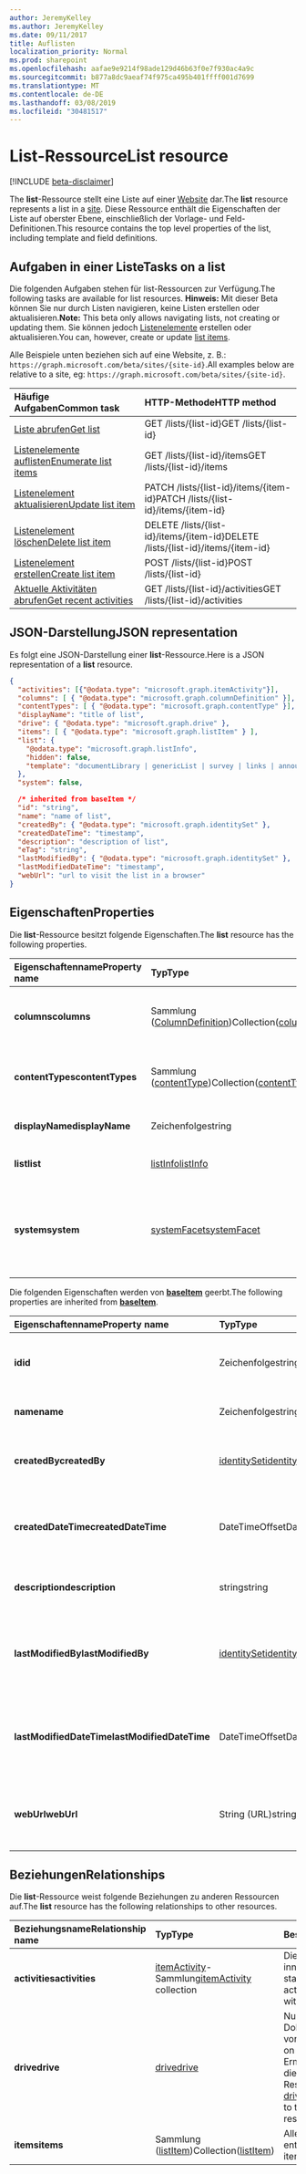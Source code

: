 ```yaml
---
author: JeremyKelley
ms.author: JeremyKelley
ms.date: 09/11/2017
title: Auflisten
localization_priority: Normal
ms.prod: sharepoint
ms.openlocfilehash: aafae9e9214f98ade129d46b63f0e7f930ac4a9c
ms.sourcegitcommit: b877a8dc9aeaf74f975ca495b401ffff001d7699
ms.translationtype: MT
ms.contentlocale: de-DE
ms.lasthandoff: 03/08/2019
ms.locfileid: "30481517"
---
```

# <a name="list-resource"></a><span data-ttu-id="69e0e-102">List-Ressource</span><span class="sxs-lookup"><span data-stu-id="69e0e-102">List resource</span></span>

[!INCLUDE [beta-disclaimer](../../includes/beta-disclaimer.md)]

<span data-ttu-id="69e0e-103">The **list**-Ressource stellt eine Liste auf einer [Website][] dar.</span><span class="sxs-lookup"><span data-stu-id="69e0e-103">The **list** resource represents a list in a [site][].</span></span>
<span data-ttu-id="69e0e-104">Diese Ressource enthält die Eigenschaften der Liste auf oberster Ebene, einschließlich der Vorlage- und Feld-Definitionen.</span><span class="sxs-lookup"><span data-stu-id="69e0e-104">This resource contains the top level properties of the list, including template and field definitions.</span></span>

## <a name="tasks-on-a-list"></a><span data-ttu-id="69e0e-105">Aufgaben in einer Liste</span><span class="sxs-lookup"><span data-stu-id="69e0e-105">Tasks on a list</span></span>

<span data-ttu-id="69e0e-106">Die folgenden Aufgaben stehen für list-Ressourcen zur Verfügung.</span><span class="sxs-lookup"><span data-stu-id="69e0e-106">The following tasks are available for list resources.</span></span>
<span data-ttu-id="69e0e-107">**Hinweis:** Mit dieser Beta können Sie nur durch Listen navigieren, keine Listen erstellen oder aktualisieren.</span><span class="sxs-lookup"><span data-stu-id="69e0e-107">**Note:** This beta only allows navigating lists, not creating or updating them.</span></span>
<span data-ttu-id="69e0e-108">Sie können jedoch [Listenelemente][listItem] erstellen oder aktualisieren.</span><span class="sxs-lookup"><span data-stu-id="69e0e-108">You can, however, create or update [list items][listItem].</span></span>

<span data-ttu-id="69e0e-109">Alle Beispiele unten beziehen sich auf  eine Website, z. B.: `https://graph.microsoft.com/beta/sites/{site-id}`.</span><span class="sxs-lookup"><span data-stu-id="69e0e-109">All examples below are relative to a site, eg: `https://graph.microsoft.com/beta/sites/{site-id}`.</span></span>

| <span data-ttu-id="69e0e-110">Häufige Aufgaben</span><span class="sxs-lookup"><span data-stu-id="69e0e-110">Common task</span></span>               | <span data-ttu-id="69e0e-111">HTTP-Methode</span><span class="sxs-lookup"><span data-stu-id="69e0e-111">HTTP method</span></span>
|:--------------------------|:------------------------------
| <span data-ttu-id="69e0e-112">[Liste abrufen][]</span><span class="sxs-lookup"><span data-stu-id="69e0e-112">[Get list][]</span></span>              | <span data-ttu-id="69e0e-113">GET /lists/{list-id}</span><span class="sxs-lookup"><span data-stu-id="69e0e-113">GET /lists/{list-id}</span></span>
| <span data-ttu-id="69e0e-114">[Listenelemente auflisten][]</span><span class="sxs-lookup"><span data-stu-id="69e0e-114">[Enumerate list items][]</span></span>  | <span data-ttu-id="69e0e-115">GET /lists/{list-id}/items</span><span class="sxs-lookup"><span data-stu-id="69e0e-115">GET /lists/{list-id}/items</span></span>
| <span data-ttu-id="69e0e-116">[Listenelement aktualisieren][]</span><span class="sxs-lookup"><span data-stu-id="69e0e-116">[Update list item][]</span></span>      | <span data-ttu-id="69e0e-117">PATCH /lists/{list-id}/items/{item-id}</span><span class="sxs-lookup"><span data-stu-id="69e0e-117">PATCH /lists/{list-id}/items/{item-id}</span></span>
| <span data-ttu-id="69e0e-118">[Listenelement löschen][]</span><span class="sxs-lookup"><span data-stu-id="69e0e-118">[Delete list item][]</span></span>      | <span data-ttu-id="69e0e-119">DELETE /lists/{list-id}/items/{item-id}</span><span class="sxs-lookup"><span data-stu-id="69e0e-119">DELETE /lists/{list-id}/items/{item-id}</span></span>
| <span data-ttu-id="69e0e-120">[Listenelement erstellen][]</span><span class="sxs-lookup"><span data-stu-id="69e0e-120">[Create list item][]</span></span>      | <span data-ttu-id="69e0e-121">POST /lists/{list-id}</span><span class="sxs-lookup"><span data-stu-id="69e0e-121">POST /lists/{list-id}</span></span>
| <span data-ttu-id="69e0e-122">[Aktuelle Aktivitäten abrufen][]</span><span class="sxs-lookup"><span data-stu-id="69e0e-122">[Get recent activities][]</span></span> | <span data-ttu-id="69e0e-123">GET /lists/{list-id}/activities</span><span class="sxs-lookup"><span data-stu-id="69e0e-123">GET /lists/{list-id}/activities</span></span>

[Liste abrufen]: ../api/list-get.md
[Get list]: ../api/list-get.md
[Listenelemente auflisten]: ../api/listitem-list.md
[Enumerate list items]: ../api/listitem-list.md
[Listenelement aktualisieren]: ../api/listitem-update.md
[Update list item]: ../api/listitem-update.md
[Listenelement löschen]: ../api/listitem-delete.md
[Delete list item]: ../api/listitem-delete.md
[Listenelement erstellen]: ../api/listitem-create.md
[Create list item]: ../api/listitem-create.md
[Aktuelle Aktivitäten abrufen]: ../api/activities-list.md
[Get recent activities]: ../api/activities-list.md

## <a name="json-representation"></a><span data-ttu-id="69e0e-130">JSON-Darstellung</span><span class="sxs-lookup"><span data-stu-id="69e0e-130">JSON representation</span></span>

<span data-ttu-id="69e0e-131">Es folgt eine JSON-Darstellung einer **list**-Ressource.</span><span class="sxs-lookup"><span data-stu-id="69e0e-131">Here is a JSON representation of a **list** resource.</span></span>

<!-- { "blockType": "resource", 
       "@odata.type": "microsoft.graph.list",
       "keyProperty": "id", 
       "optionalProperties": [ "items", "drive"] } -->

```json
{
  "activities": [{"@odata.type": "microsoft.graph.itemActivity"}],
  "columns": [ { "@odata.type": "microsoft.graph.columnDefinition" }],
  "contentTypes": [ { "@odata.type": "microsoft.graph.contentType" }],
  "displayName": "title of list",
  "drive": { "@odata.type": "microsoft.graph.drive" },
  "items": [ { "@odata.type": "microsoft.graph.listItem" } ],
  "list": {
    "@odata.type": "microsoft.graph.listInfo",
    "hidden": false,
    "template": "documentLibrary | genericList | survey | links | announcements | contacts ..."
  },
  "system": false,

  /* inherited from baseItem */
  "id": "string",
  "name": "name of list",
  "createdBy": { "@odata.type": "microsoft.graph.identitySet" },
  "createdDateTime": "timestamp",
  "description": "description of list",
  "eTag": "string",
  "lastModifiedBy": { "@odata.type": "microsoft.graph.identitySet" },
  "lastModifiedDateTime": "timestamp",
  "webUrl": "url to visit the list in a browser"
}
```

## <a name="properties"></a><span data-ttu-id="69e0e-132">Eigenschaften</span><span class="sxs-lookup"><span data-stu-id="69e0e-132">Properties</span></span>

<span data-ttu-id="69e0e-133">Die **list**-Ressource besitzt folgende Eigenschaften.</span><span class="sxs-lookup"><span data-stu-id="69e0e-133">The **list** resource has the following properties.</span></span>

| <span data-ttu-id="69e0e-134">Eigenschaftenname</span><span class="sxs-lookup"><span data-stu-id="69e0e-134">Property name</span></span>    | <span data-ttu-id="69e0e-135">Typ</span><span class="sxs-lookup"><span data-stu-id="69e0e-135">Type</span></span>                             | <span data-ttu-id="69e0e-136">Beschreibung</span><span class="sxs-lookup"><span data-stu-id="69e0e-136">Description</span></span>
|:-----------------|:---------------------------------|:---------------------------
| <span data-ttu-id="69e0e-137">**columns**</span><span class="sxs-lookup"><span data-stu-id="69e0e-137">**columns**</span></span>      | <span data-ttu-id="69e0e-138">Sammlung ([ColumnDefinition][])</span><span class="sxs-lookup"><span data-stu-id="69e0e-138">Collection([columnDefinition][])</span></span> | <span data-ttu-id="69e0e-139">Die Sammlung von Felddefinitionen für diese Liste.</span><span class="sxs-lookup"><span data-stu-id="69e0e-139">The collection of field definitions for this list.</span></span>
| <span data-ttu-id="69e0e-140">**contentTypes**</span><span class="sxs-lookup"><span data-stu-id="69e0e-140">**contentTypes**</span></span> | <span data-ttu-id="69e0e-141">Sammlung ([contentType][])</span><span class="sxs-lookup"><span data-stu-id="69e0e-141">Collection([contentType][])</span></span>      | <span data-ttu-id="69e0e-142">Die Sammlung von in dieser Liste enthaltenen content-Typen.</span><span class="sxs-lookup"><span data-stu-id="69e0e-142">The collection of content types present in this list.</span></span>
| <span data-ttu-id="69e0e-143">**displayName**</span><span class="sxs-lookup"><span data-stu-id="69e0e-143">**displayName**</span></span>  | <span data-ttu-id="69e0e-144">Zeichenfolge</span><span class="sxs-lookup"><span data-stu-id="69e0e-144">string</span></span>                           | <span data-ttu-id="69e0e-145">Der anzeigbare Titel der Liste.</span><span class="sxs-lookup"><span data-stu-id="69e0e-145">The displayable title of the list.</span></span>
| <span data-ttu-id="69e0e-146">**list**</span><span class="sxs-lookup"><span data-stu-id="69e0e-146">**list**</span></span>         | <span data-ttu-id="69e0e-147">[listInfo][]</span><span class="sxs-lookup"><span data-stu-id="69e0e-147">[listInfo][]</span></span>                     | <span data-ttu-id="69e0e-148">Weitere Details über die Liste.</span><span class="sxs-lookup"><span data-stu-id="69e0e-148">Provides additional details about the list.</span></span>
| <span data-ttu-id="69e0e-149">**system**</span><span class="sxs-lookup"><span data-stu-id="69e0e-149">**system**</span></span>       | <span data-ttu-id="69e0e-150">[systemFacet][]</span><span class="sxs-lookup"><span data-stu-id="69e0e-150">[systemFacet][]</span></span>                  | <span data-ttu-id="69e0e-151">Falls vorhanden, gibt an, dass es sich um eine vom System verwaltete Liste handelt.</span><span class="sxs-lookup"><span data-stu-id="69e0e-151">If present, indicates that this is a system-managed list.</span></span> <span data-ttu-id="69e0e-152">Schreibgeschützt.</span><span class="sxs-lookup"><span data-stu-id="69e0e-152">Read-only.</span></span>

<span data-ttu-id="69e0e-153">Die folgenden Eigenschaften werden von  **[baseItem][]** geerbt.</span><span class="sxs-lookup"><span data-stu-id="69e0e-153">The following properties are inherited from **[baseItem][]**.</span></span>

| <span data-ttu-id="69e0e-154">Eigenschaftenname</span><span class="sxs-lookup"><span data-stu-id="69e0e-154">Property name</span></span>            | <span data-ttu-id="69e0e-155">Typ</span><span class="sxs-lookup"><span data-stu-id="69e0e-155">Type</span></span>             | <span data-ttu-id="69e0e-156">Beschreibung</span><span class="sxs-lookup"><span data-stu-id="69e0e-156">Description</span></span>
|:-------------------------|:-----------------|:-------------------------------
| <span data-ttu-id="69e0e-157">**id**</span><span class="sxs-lookup"><span data-stu-id="69e0e-157">**id**</span></span>                   | <span data-ttu-id="69e0e-158">Zeichenfolge</span><span class="sxs-lookup"><span data-stu-id="69e0e-158">string</span></span>           | <span data-ttu-id="69e0e-p104">Der eindeutige Bezeichner des Elements. Schreibgeschützt.</span><span class="sxs-lookup"><span data-stu-id="69e0e-p104">The unique identifier of the item. Read-only.</span></span>
| <span data-ttu-id="69e0e-161">**name**</span><span class="sxs-lookup"><span data-stu-id="69e0e-161">**name**</span></span>                 | <span data-ttu-id="69e0e-162">Zeichenfolge</span><span class="sxs-lookup"><span data-stu-id="69e0e-162">string</span></span>           | <span data-ttu-id="69e0e-163">Der Name des Elements.</span><span class="sxs-lookup"><span data-stu-id="69e0e-163">The name of the item.</span></span>
| <span data-ttu-id="69e0e-164">**createdBy**</span><span class="sxs-lookup"><span data-stu-id="69e0e-164">**createdBy**</span></span>            | <span data-ttu-id="69e0e-165">[identitySet][]</span><span class="sxs-lookup"><span data-stu-id="69e0e-165">[identitySet][]</span></span>  | <span data-ttu-id="69e0e-166">Die Identität des Erstellers dieses Elements.</span><span class="sxs-lookup"><span data-stu-id="69e0e-166">Identity of the creator of this item.</span></span> <span data-ttu-id="69e0e-167">Schreibgeschützt.</span><span class="sxs-lookup"><span data-stu-id="69e0e-167">Read-only.</span></span>
| <span data-ttu-id="69e0e-168">**createdDateTime**</span><span class="sxs-lookup"><span data-stu-id="69e0e-168">**createdDateTime**</span></span>      | <span data-ttu-id="69e0e-169">DateTimeOffset</span><span class="sxs-lookup"><span data-stu-id="69e0e-169">DateTimeOffset</span></span>   | <span data-ttu-id="69e0e-p106">Das Datum und die Uhrzeit der Erstellung des Elements. Schreibgeschützt.</span><span class="sxs-lookup"><span data-stu-id="69e0e-p106">The date and time the item was created. Read-only.</span></span>
| <span data-ttu-id="69e0e-172">**description**</span><span class="sxs-lookup"><span data-stu-id="69e0e-172">**description**</span></span>          | <span data-ttu-id="69e0e-173">string</span><span class="sxs-lookup"><span data-stu-id="69e0e-173">string</span></span>           | <span data-ttu-id="69e0e-174">Der beschreibende Text für das Element.</span><span class="sxs-lookup"><span data-stu-id="69e0e-174">The descriptive text for the item.</span></span>
| <span data-ttu-id="69e0e-175">**lastModifiedBy**</span><span class="sxs-lookup"><span data-stu-id="69e0e-175">**lastModifiedBy**</span></span>       | <span data-ttu-id="69e0e-176">[identitySet][]</span><span class="sxs-lookup"><span data-stu-id="69e0e-176">[identitySet][]</span></span>  | <span data-ttu-id="69e0e-177">Die Identität derPerson, die dieses Element zuletzt geändert hat.</span><span class="sxs-lookup"><span data-stu-id="69e0e-177">Identity of the last modifier of this item.</span></span> <span data-ttu-id="69e0e-178">Schreibgeschützt.</span><span class="sxs-lookup"><span data-stu-id="69e0e-178">Read-only.</span></span>
| <span data-ttu-id="69e0e-179">**lastModifiedDateTime**</span><span class="sxs-lookup"><span data-stu-id="69e0e-179">**lastModifiedDateTime**</span></span> | <span data-ttu-id="69e0e-180">DateTimeOffset</span><span class="sxs-lookup"><span data-stu-id="69e0e-180">DateTimeOffset</span></span>   | <span data-ttu-id="69e0e-p108">Das Datum und die Uhrzeit der letzten Änderung des Elements. Schreibgeschützt.</span><span class="sxs-lookup"><span data-stu-id="69e0e-p108">The date and time the item was last modified. Read-only.</span></span>
| <span data-ttu-id="69e0e-183">**webUrl**</span><span class="sxs-lookup"><span data-stu-id="69e0e-183">**webUrl**</span></span>               | <span data-ttu-id="69e0e-184">String (URL)</span><span class="sxs-lookup"><span data-stu-id="69e0e-184">string (url)</span></span>     | <span data-ttu-id="69e0e-p109">URL, über die das Element im Browser angezeigt werden kann. Schreibgeschützt.</span><span class="sxs-lookup"><span data-stu-id="69e0e-p109">URL that displays the item in the browser. Read-only.</span></span>

## <a name="relationships"></a><span data-ttu-id="69e0e-187">Beziehungen</span><span class="sxs-lookup"><span data-stu-id="69e0e-187">Relationships</span></span>

<span data-ttu-id="69e0e-188">Die **list**-Ressource weist folgende Beziehungen zu anderen Ressourcen auf.</span><span class="sxs-lookup"><span data-stu-id="69e0e-188">The **list** resource has the following relationships to other resources.</span></span>

| <span data-ttu-id="69e0e-189">Beziehungsname</span><span class="sxs-lookup"><span data-stu-id="69e0e-189">Relationship name</span></span> | <span data-ttu-id="69e0e-190">Typ</span><span class="sxs-lookup"><span data-stu-id="69e0e-190">Type</span></span>                        | <span data-ttu-id="69e0e-191">Beschreibung</span><span class="sxs-lookup"><span data-stu-id="69e0e-191">Description</span></span>
|:------------------|:----------------------------|:------------------------------
| <span data-ttu-id="69e0e-192">**activities**</span><span class="sxs-lookup"><span data-stu-id="69e0e-192">**activities**</span></span>    | <span data-ttu-id="69e0e-193">[itemActivity][]-Sammlung</span><span class="sxs-lookup"><span data-stu-id="69e0e-193">[itemActivity][] collection</span></span> | <span data-ttu-id="69e0e-194">Die letzten Aktivitäten, die innerhalb dieser Liste stattfanden.</span><span class="sxs-lookup"><span data-stu-id="69e0e-194">The recent activities that took place within this list.</span></span>
| <span data-ttu-id="69e0e-195">**drive**</span><span class="sxs-lookup"><span data-stu-id="69e0e-195">**drive**</span></span>         | <span data-ttu-id="69e0e-196">[drive][]</span><span class="sxs-lookup"><span data-stu-id="69e0e-196">[drive][]</span></span>                   | <span data-ttu-id="69e0e-197">Nur in Dokumentbibliotheken vorhanden.</span><span class="sxs-lookup"><span data-stu-id="69e0e-197">Only present on document libraries.</span></span> <span data-ttu-id="69e0e-198">Ermöglicht den Zugriff auf die Liste als [drive][]-Ressource mit [driveItems][driveItem].</span><span class="sxs-lookup"><span data-stu-id="69e0e-198">Allows access to the list as a [drive][] resource with [driveItems][driveItem].</span></span>
| <span data-ttu-id="69e0e-199">**items**</span><span class="sxs-lookup"><span data-stu-id="69e0e-199">**items**</span></span>         | <span data-ttu-id="69e0e-200">Sammlung ([listItem][])</span><span class="sxs-lookup"><span data-stu-id="69e0e-200">Collection([listItem][])</span></span>    | <span data-ttu-id="69e0e-201">Alle in der Liste enthaltenen Elemente.</span><span class="sxs-lookup"><span data-stu-id="69e0e-201">All items contained in the list.</span></span>

[baseItem]: baseitem.md
[contentType]: contenttype.md
[drive]: drive.md
[driveItem]: driveitem.md
[columnDefinition]: columndefinition.md
[identitySet]: identityset.md
[itemActivity]: itemactivity.md
[listInfo]: listinfo.md
[listItem]: listitem.md
[Website]: site.md
[site]: site.md
[systemFacet]: systemfacet.md

<!--
{
  "type": "#page.annotation",
  "description": "",
  "keywords": "",
  "section": "documentation",
  "tocPath": "Resources/Lists",
  "tocBookmarks": {
    "Lists": "#"
  },
  "suppressions": [
    "Error: /api-reference/beta/resources/list.md:\r\n      Exception processing links.\r\n    System.ArgumentException: Link Definition was null. Link text: !INCLUDE [beta-disclaimer](../../includes/beta-disclaimer.md)\r\n      at ApiDoctor.Validation.DocFile.get_LinkDestinations()\r\n      at ApiDoctor.Validation.DocSet.ValidateLinks(Boolean includeWarnings, String[] relativePathForFiles, IssueLogger issues, Boolean requireFilenameCaseMatch, Boolean printOrphanedFiles)"
  ]
}
-->
